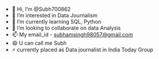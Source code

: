 - 👋 Hi, I’m @Subh700862
- 👀 I’m interested in Data Journalism
- 🌱 I’m currently learning SQL, Python
- 💞️ I’m looking to collaborate on data Analysis
- 📫 My email_id - subhamsingh98057@gmail.com
- 😄 U can call me Subh
- ⚡ currently placed as Data journalist in India Today Group

<!---
Subh700862/Subh700862 is a ✨ special ✨ repository because its `README.md` (this file) appears on your GitHub profile.
You can click the Preview link to take a look at your changes.
--->
